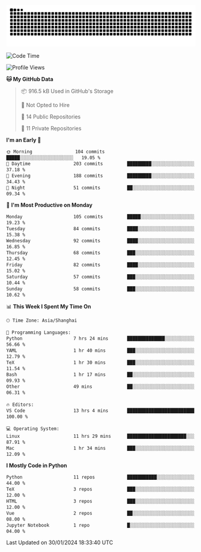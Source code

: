 ![](https://raw.githubusercontent.com/BorisYang326/BorisYang326/output/github-contribution-grid-snake-dark.svg)

<!--START_SECTION:waka-->
![Code Time](http://img.shields.io/badge/Code%20Time-28%20hrs%2010%20mins-blue)

![Profile Views](http://img.shields.io/badge/Profile%20Views-0-blue)

**🐱 My GitHub Data** 

> 📦 916.5 kB Used in GitHub's Storage 
 > 
> 🚫 Not Opted to Hire
 > 
> 📜 14 Public Repositories 
 > 
> 🔑 11 Private Repositories 
 > 
**I'm an Early 🐤** 

```text
🌞 Morning                104 commits         █████░░░░░░░░░░░░░░░░░░░░   19.05 % 
🌆 Daytime                203 commits         █████████░░░░░░░░░░░░░░░░   37.18 % 
🌃 Evening                188 commits         █████████░░░░░░░░░░░░░░░░   34.43 % 
🌙 Night                  51 commits          ██░░░░░░░░░░░░░░░░░░░░░░░   09.34 % 
```
📅 **I'm Most Productive on Monday** 

```text
Monday                   105 commits         █████░░░░░░░░░░░░░░░░░░░░   19.23 % 
Tuesday                  84 commits          ████░░░░░░░░░░░░░░░░░░░░░   15.38 % 
Wednesday                92 commits          ████░░░░░░░░░░░░░░░░░░░░░   16.85 % 
Thursday                 68 commits          ███░░░░░░░░░░░░░░░░░░░░░░   12.45 % 
Friday                   82 commits          ████░░░░░░░░░░░░░░░░░░░░░   15.02 % 
Saturday                 57 commits          ███░░░░░░░░░░░░░░░░░░░░░░   10.44 % 
Sunday                   58 commits          ███░░░░░░░░░░░░░░░░░░░░░░   10.62 % 
```


📊 **This Week I Spent My Time On** 

```text
🕑︎ Time Zone: Asia/Shanghai

💬 Programming Languages: 
Python                   7 hrs 24 mins       ██████████████░░░░░░░░░░░   56.66 % 
YAML                     1 hr 40 mins        ███░░░░░░░░░░░░░░░░░░░░░░   12.79 % 
TeX                      1 hr 30 mins        ███░░░░░░░░░░░░░░░░░░░░░░   11.54 % 
Bash                     1 hr 17 mins        ██░░░░░░░░░░░░░░░░░░░░░░░   09.93 % 
Other                    49 mins             ██░░░░░░░░░░░░░░░░░░░░░░░   06.31 % 

🔥 Editors: 
VS Code                  13 hrs 4 mins       █████████████████████████   100.00 % 

💻 Operating System: 
Linux                    11 hrs 29 mins      ██████████████████████░░░   87.91 % 
Mac                      1 hr 34 mins        ███░░░░░░░░░░░░░░░░░░░░░░   12.09 % 
```

**I Mostly Code in Python** 

```text
Python                   11 repos            ███████████░░░░░░░░░░░░░░   44.00 % 
TeX                      3 repos             ███░░░░░░░░░░░░░░░░░░░░░░   12.00 % 
HTML                     3 repos             ███░░░░░░░░░░░░░░░░░░░░░░   12.00 % 
Vue                      2 repos             ██░░░░░░░░░░░░░░░░░░░░░░░   08.00 % 
Jupyter Notebook         1 repo              █░░░░░░░░░░░░░░░░░░░░░░░░   04.00 % 
```




 Last Updated on 30/01/2024 18:33:40 UTC
<!--END_SECTION:waka-->
